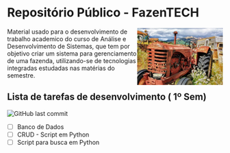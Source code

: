 # Repositório Público - FazenTECH 


<img align="right" src="images/cover-readme.jpg" width="200">

Material usado para o desenvolvimento de trabalho academico do curso de Análise e Desenvolvimento de Sistemas, que tem por objetivo criar um sistema para gerenciamento de uma fazenda, utilizando-se de tecnologias integradas estudadas nas matérias do semestre.

## Lista de tarefas de desenvolvimento ( 1º Sem)
<img alt="GitHub last commit" src="https://img.shields.io/github/last-commit/pierrebomfim/fazentech-tasks">

- [ ] Banco de Dados
- [ ] CRUD - Script em Python
- [ ] Script para busca em Python
